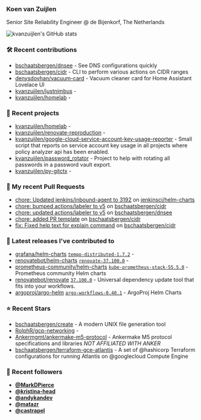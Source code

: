 ### Koen van Zuijlen

Senior Site Reliability Engineer @ de Bijenkorf, The Netherlands

![kvanzuijlen's GitHub stats](https://github-readme-stats.vercel.app/api?username=kvanzuijlen&show=reviews,discussions_started,discussions_answered,prs_merged,prs_merged_percentage&show_icons=true&theme=dark&cache_seconds=86400)

### 🛠️ Recent contributions

- [bschaatsbergen/dnsee](https://github.com/bschaatsbergen/dnsee) - See DNS configurations quickly
- [bschaatsbergen/cidr](https://github.com/bschaatsbergen/cidr) - CLI to perform various actions on CIDR ranges
- [denysdovhan/vacuum-card](https://github.com/denysdovhan/vacuum-card) - Vacuum cleaner card for Home Assistant Lovelace UI
- [kvanzuijlen/justnimbus](https://github.com/kvanzuijlen/justnimbus) - 
- [kvanzuijlen/homelab](https://github.com/kvanzuijlen/homelab) - 

### 🌱 Recent projects

- [kvanzuijlen/homelab](https://github.com/kvanzuijlen/homelab) - 
- [kvanzuijlen/renovate-reproduction](https://github.com/kvanzuijlen/renovate-reproduction) - 
- [kvanzuijlen/google-cloud-service-account-key-usage-reporter](https://github.com/kvanzuijlen/google-cloud-service-account-key-usage-reporter) - Small script that reports on service account key usage in all projects where policy analyzer api has been enabled.
- [kvanzuijlen/password_rotator](https://github.com/kvanzuijlen/password_rotator) - Project to help with rotating all passwords in a password vault export.
- [kvanzuijlen/py-gitctx](https://github.com/kvanzuijlen/py-gitctx) - 

### 🚧 My recent Pull Requests

- [chore: Updated jenkins/inbound-agent to 3192](https://github.com/jenkinsci/helm-charts/pull/968) on [jenkinsci/helm-charts](https://github.com/jenkinsci/helm-charts)
- [chore: bumped actions/labeler to v5](https://github.com/bschaatsbergen/cidr/pull/87) on [bschaatsbergen/cidr](https://github.com/bschaatsbergen/cidr)
- [chore: updated actions/labeler to v5](https://github.com/bschaatsbergen/dnsee/pull/29) on [bschaatsbergen/dnsee](https://github.com/bschaatsbergen/dnsee)
- [chore: added PR template](https://github.com/bschaatsbergen/cidr/pull/86) on [bschaatsbergen/cidr](https://github.com/bschaatsbergen/cidr)
- [fix: Fixed help text for explain command](https://github.com/bschaatsbergen/cidr/pull/85) on [bschaatsbergen/cidr](https://github.com/bschaatsbergen/cidr)

### 🚀 Latest releases I've contributed to

- [grafana/helm-charts](https://github.com/grafana/helm-charts) [`tempo-distributed-1.7.2`](https://github.com/grafana/helm-charts/releases/tag/tempo-distributed-1.7.2) - 
- [renovatebot/helm-charts](https://github.com/renovatebot/helm-charts) [`renovate-37.100.0`](https://github.com/renovatebot/helm-charts/releases/tag/renovate-37.100.0) - 
- [prometheus-community/helm-charts](https://github.com/prometheus-community/helm-charts) [`kube-prometheus-stack-55.5.0`](https://github.com/prometheus-community/helm-charts/releases/tag/kube-prometheus-stack-55.5.0) - Prometheus community Helm charts
- [renovatebot/renovate](https://github.com/renovatebot/renovate) [`37.100.0`](https://github.com/renovatebot/renovate/releases/tag/37.100.0) - Universal dependency update tool that fits into your workflows.
- [argoproj/argo-helm](https://github.com/argoproj/argo-helm) [`argo-workflows-0.40.1`](https://github.com/argoproj/argo-helm/releases/tag/argo-workflows-0.40.1) - ArgoProj Helm Charts

### ⭐ Recent Stars

- [bschaatsbergen/create](https://github.com/bschaatsbergen/create) - A modern UNIX file generation tool
- [RolphR/gcp-networking](https://github.com/RolphR/gcp-networking) - 
- [Ankermgmt/ankermake-m5-protocol](https://github.com/Ankermgmt/ankermake-m5-protocol) - Ankermake M5 protocol specifications and libraries *NOT AFFILIATED WITH ANKER*
- [bschaatsbergen/terraform-gce-atlantis](https://github.com/bschaatsbergen/terraform-gce-atlantis) - A set of @hashicorp Terraform configurations for running Atlantis on @googlecloud Compute Engine

### 👀 Recent followers

- [**@MarkDPierce**](https://github.com/MarkDPierce)
- [**@kristina-head**](https://github.com/kristina-head)
- [**@andykandev**](https://github.com/andykandev)
- [**@matazr**](https://github.com/matazr)
- [**@castrapel**](https://github.com/castrapel)
